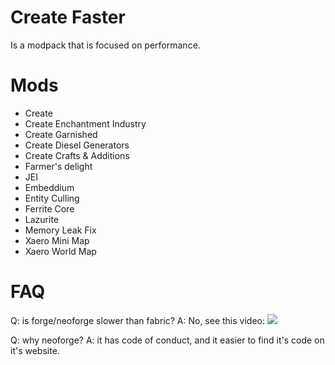 # Create Faster
Is a modpack that is focused on performance.

# Mods
- Create 
- Create Enchantment Industry
- Create Garnished
- Create Diesel Generators
- Create Crafts & Additions
- Farmer's delight
- JEI
- Embeddium
- Entity Culling
- Ferrite Core
- Lazurite
- Memory Leak Fix
- Xaero Mini Map
- Xaero World Map

# FAQ
Q: is forge/neoforge slower than fabric? A: No, see this video: [![](https://img.youtube.com/vi/D47AhiOmmis/0.jpg)](https://www.youtube.com/watch?v=D47AhiOmmis)

Q: why neoforge? A: it has code of conduct, and it easier to find it's code on it's website.

